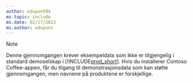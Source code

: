 ```yaml
---
author: edupont04
ms.topic: include
ms.date: 02/17/2022
ms.author: edupont
---
```

> [!NOTE]
> Denne gjennomgangen krever eksempeldata som ikke er tilgjengelig i standard demoselskap i [!INCLUDE[prod_short](prod_short.md)]. Hvis du installerer Contoso Coffee-appen, får du tilgang til demonstrasjonsdata som kan støtte gjennomgangen, men navnene på produktene er forskjellige.<!--For more information, see [To create a company with complete sample data in a sandbox](../admin-sandbox-environments.md#to-create-a-company-with-complete-sample-data-in-a-sandbox).  
 -->
